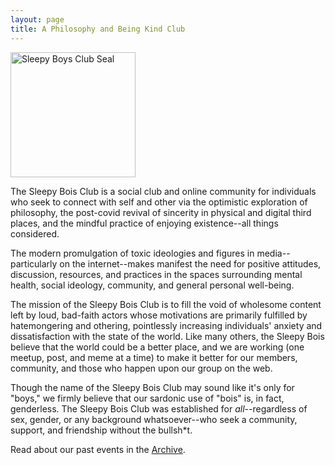 ```yaml
---
layout: page
title: A Philosophy and Being Kind Club
---
```


<img src="https://drive.google.com/uc?export=view&id=1FdpeXJuDvsqScAGPAO4BmtAndphnTe3p" alt="Sleepy Boys Club Seal" width="200"/>

The Sleepy Bois Club is a social club and online community for individuals who seek to connect with self and other via the optimistic exploration of philosophy, the post-covid revival of sincerity in physical and digital third places, and the mindful practice of enjoying existence--all things considered.

The modern promulgation of toxic ideologies and figures in media--particularly on the internet--makes manifest the need for positive attitudes,  discussion, resources, and practices in the spaces surrounding mental health, social ideology, community, and general personal well-being. 

The mission of the Sleepy Bois Club is to fill the void of wholesome content left by loud, bad-faith actors whose motivations are primarily fulfilled by hatemongering and othering, pointlessly increasing individuals' anxiety and dissatisfaction with the state of the world. Like many others, the Sleepy Bois believe that the world could be a better place, and we are working (one meetup, post, and meme at a time) to make it better for our members, community, and those who happen upon our group on the web.

Though the name of the Sleepy Bois Club may sound like it's only for "boys," we firmly believe that our sardonic use of "bois" is, in fact, genderless. The Sleepy Bois Club was established for _all_--regardless of sex, gender, or any background whatsoever--who seek a community, support, and friendship without the bullsh*t.

Read about our past events in the [Archive](/pages/archive.md#meetups).
